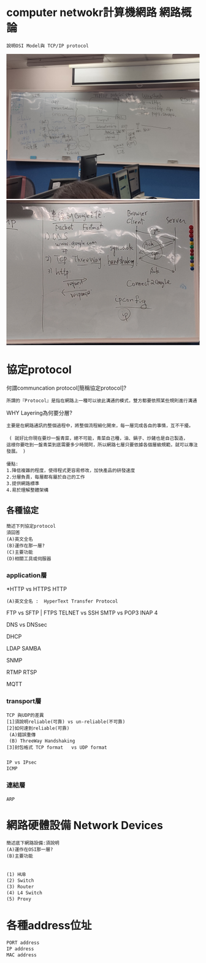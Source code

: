 # computer netwokr計算機網路   網路概論


```
說明OSI Model與 TCP/IP protocol
```
![img](../img/網路概論.jpg)
![img](../img/網路概論2.jpg)

# 協定protocol

何謂communcation protocol[簡稱協定protocol]?
```
所謂的『Protocol』是指在網路上一種可以彼此溝通的模式，雙方都要依照某些規則進行溝通
```
WHY Layering為何要分層?
```
主要是在網路通訊的整個過程中，將整個流程細化開來，每一層完成各自的事情，互不干擾。

 ( 就好比你現在要炒一盤青菜，總不可能，青菜自己種，油、鍋子、炒鏟也是自己製造，
這樣你要吃到一盤青菜到底需要多少時間阿，所以網路七層只要依據各個層級規範，就可以專注發展。 ) 

優點:
1.降低複雜的程度，使得程式更容易修改，加快產品的研發速度
2.分層負責，每層都有屬於自己的工作
3.提供網路標準
4.易於理解整體架構

```


## 各種協定
```
簡述下列協定protocol
須回答
(A)英文全名
(B)運作在那一層?
(C)主要功能
(D)相關工具或伺服器
```

### application層

*HTTP vs HTTPS
HTTP
```
(A)英文全名 :  HyperText Transfer Protocol
```
FTP vs SFTP | FTPS
TELNET vs SSH
SMTP vs POP3 INAP 4

DNS vs DNSsec

DHCP

LDAP
SAMBA

SNMP

RTMP RTSP

MQTT

### transport層
```
TCP 與UDP的差異
[1]須說明reliable(可靠) vs un-reliable(不可靠)
[2]如何達到reliable(可靠)
 (A)錯誤重傳
 (B) ThreeWay Handshaking
[3]封包格式 TCP format   vs UDP format 
```
### 
```
IP vs IPsec
ICMP
```
### 連結層
```
ARP
```
# 網路硬體設備 Network Devices
```
簡述底下網路設備:須說明
(A)運作在OSI那一層?
(B)主要功能


(1) HUB
(2) Switch
(3) Router
(4) L4 Switch
(5) Proxy 
```
# 各種address位址
```
PORT address
IP address
MAC address
```
